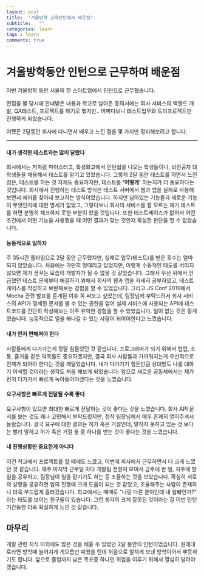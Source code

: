 ```yaml
---
layout: post
title:  "겨울방학 교육인턴에서 배운점"
subtitle:   ""
categories: learn
tags : learn
comments: true
---
```

# 겨울방학동안 인턴으로 근무하며 배운점

 이번 겨울방학 동안 서울의 한 스타트업에서 인턴으로 근무했습니다.

 면접을 볼 당시에 안내받은 내용과 학교로 날아온 동의서에는 회사 서비스의 백엔드 개발, QA테스트, 프로젝트를 하기로 했지만.. 어쩌다보니 테스트업무와 토이프로젝트만 진행하게 되었습니다.

 어쨌든 2달동안 회사에 다니면서 배우고 느낀 점을 몇 가지만 정리해보려고 합니다.

---

#### 내가 생각한 테스트와는 많이 달랐다

 회사에서는 저처럼 마이스터고, 특성화고에서 인턴쉽을 나오는 학생들이나, 비전공자 대학생들을 채용해서 테스트를 맡기고 있었습니다. 그렇게 2달 동안 테스트를 하면서 느낀 점은, 테스트를 하는 것 자체도 중요하지만, 테스트를 **'어떻게'** 하는지가 더 중요하다는 것입니다. 회사에서 진행하는 테스트 방식은 테스트 서버에서 웹과 앱을 실제로 사용해보면서 에러를 찾아내 보고하는 방식이었습니다. 하지만 남아있는 기능들과 새로운 기능이 무엇인지에 대한 명세가 없었고, 그렇다보니 회사의 서비스를 잘 모르는 제가 테스트를 하면 분명히 체크하지 못한 부분이 있을 것입니다. 또한 테스트케이스가 없어서 어떤 조건에서 어떤 기능을 사용했을 때 어떤 결과가 맞는 것인지 확실한 판단을 할 수 없었습니다.

#### 능동적으로 일하자

 주 35시간 풀타임으로 2달 동안 근무했지만, 실제로 업무(테스트)를 받은 횟수는 얼마 되지 않았습니다. 처음에는 가만히 멍때리고 있었지만, 이렇게 수동적인 태도를 버리지 않으면 제가 꿈꾸는 모습의 개발자가 될 수 없을 것 같았습니다. 그래서 우선 위에서 언급했던 테스트 문제부터 해결하기 위해서 회사의 웹과 앱을 자세히 공부하였고, 테스트케이스를 작성하고 보완해보는 경험을 할 수 있었습니다. 그리고 JS Conf 2019에서 Mocha 관련 발표를 듣게된 이후 꼭 써보고 싶었는데, 팀장님께 부탁드려서 회사 서비스의 API가 명세된 문서를 볼 수 있는 권한을 얻어 실제 서비스에 사용되는 API에 테스트코드를 간단히 작성해보는 아주 유익한 경험을 할 수 있었습니다. 일이 없는 것은 핑계였습니다. 능동적으로 일을 해나갈 수 있는 사람이 되어야한다고 느꼈습니다.

#### 내가 먼저 편해져야 한다

 사람들에게 다가가는게 정말 힘들었던 것 같습니다. 프로그래머가 되기 위해서 협업, 소통, 즐거움 같은 덕목들도 중요하겠지만, 결국 회사 사람들과 가까워지는게 우선적으로 전제가 되어야 한다는 것을 깨달았습니다. 내가 다가가기 힘든만큼 상대방도 나를 대하기 어색할 것이라는 생각도 처음 해보게 되었습니다. 앞으로 새로운 공동체에서는 제가 먼저 다가가서 빠르게 녹아들어야겠다는 것을 느꼈습니다.

#### 요구사항은 빠르게 전달될 수록 좋다

 요구사항이 있으면 최대한 빠르게 전달하는 것이 좋다는 것을 느꼈습니다. 회사 API 문서를 보는 것도 꽤나 고민해서 부탁드렸지만, 정작 팀장님께서 매우 흔쾌히 열어주셔서 놀랐습니다. 결국 요구에 대한 결과는 허가 혹은 거절인데, 말하지 못하고 있는 것 보다는 빨리 말하고 허가 혹은 거절 둘 중 하나를 받는 것이 좋다는 것을 느꼈습니다.

#### 내 진행상황만 중요한게 아니다

 이건 학교에서 프로젝트를 할 때에도 느꼈고, 이번에 회사에서 근무하면서 더 크게 느꼈던 것 같습니다. 매주 마지막 근무일 마다 개발팀 전원이 모여서 금주에 한 일, 차주에 할 일을 공유하고, 팀장님이 일을 맡기기도 하는 등 조율하는 것을 보았습니다. 확실히 서로의 상황을 공유하면 일의 진행에 크게 도움이 되는 것 같았고, 조율해주는 사람이 존재하니 더욱 부드럽게 흘러갔습니다. 학교에서는 때때로 "나랑 다른 분야인데 내 알빠인가?" 라는 태도를 보이는 친구들이 있습니다. 그런 생각이 크게 잘못된 것이라는 걸 이번 인턴 기간동안 더욱 확실하게 느낀 것 같습니다.



## 마무리

 개발 관련 지식 이외에도 많은 것을 배울 수 있었던 2달 동안의 인턴이었습니다. 원래대로라면 방학때 늘어지게 게으름만 피웠을 텐데 처음으로 알차게 보낸 방학이어서 뿌듯하기도 합니다. 앞으로 졸업까지 남은 목표중 하나인 취업을 이루기 위해서 열심히 달려야겠습니다.